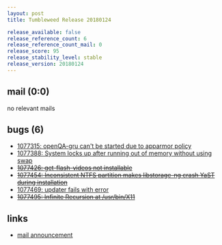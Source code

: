```yaml
---
layout: post
title: Tumbleweed Release 20180124

release_available: false
release_reference_count: 6
release_reference_count_mail: 0
release_score: 95
release_stability_level: stable
release_version: 20180124
---
```


## mail (0:0)

no relevant mails

## bugs (6)

<!--more-->

- [1077315: openQA-gru can't be started due to apparmor   policy](https://bugzilla.opensuse.org/show_bug.cgi?id=1077315)
- [1077388: System locks up after running out of memory without using swap](https://bugzilla.opensuse.org/show_bug.cgi?id=1077388)
- ~~[1077426: get-flash-videos not installable](https://bugzilla.opensuse.org/show_bug.cgi?id=1077426)~~
- ~~[1077454: Inconsistent NTFS partition makes libstorage-ng crash YaST during installation](https://bugzilla.opensuse.org/show_bug.cgi?id=1077454)~~
- [1077469: updater fails with error](https://bugzilla.opensuse.org/show_bug.cgi?id=1077469)
- ~~[1077495: Infinite Recursion at /usr/bin/X11](https://bugzilla.opensuse.org/show_bug.cgi?id=1077495)~~



## links

- [mail announcement](https://lists.opensuse.org/opensuse-factory/2018-01/msg00602.html)
